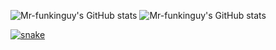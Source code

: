 



![Mr-funkinguy's GitHub stats](https://github-readme-stats.vercel.app/api?username=Mr-funkinguy&theme=dark&show_icons=true)
![Mr-funkinguy's GitHub stats](https://github-readme-stats.vercel.app/api/top-langs/?username=Mr-funkinguy&hide=html,&hide_border=true)

      
<a href="https://discord.gg/SZtXnZxySk" target="_blank"><img src="https://github.com/Mr-funkinguy/funkinguy/blob/output/snake.svg" alt="snake"></a>


